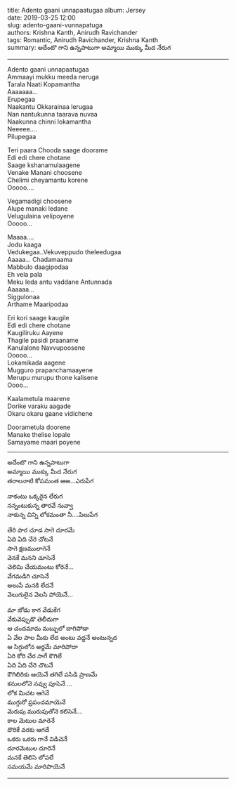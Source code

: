 title: Adento gaani unnapaatugaa
album: Jersey  
date: 2019-03-25 12:00      
slug:  adento-gaani-vunnapatuga  
authors: Krishna Kanth, Anirudh Ravichander  
tags: Romantic, Anirudh Ravichander, Krishna Kanth  
summary: అదేంటొ గాని ఉన్నపాటుగా   అమ్మాయి ముక్కు మీద నేరుగ   

------------

Adento gaani unnapaatugaa  
Ammaayi mukku meeda neruga  
Tarala Naati Kopamantha  
Aaaaaaa…  
Erupegaa  
Naakantu Okkarainaa lerugaa  
Nan nantukunna taarava nuvaa  
Naakunna chinni lokamantha  
Neeeee….  
Pilupegaa  

Teri paara Chooda saage doorame  
Edi edi chere chotane  
Saage kshanamulaagene  
Venake Manani choosene  
Chelimi cheyamantu korene  
Ooooo….  

Vegamadigi choosene   
Alupe manaki ledane  
Velugulaina velipoyene  
Ooooo…

Maaaa….  
Jodu kaaga  
Vedukegaa..Vekuveppudo theleedugaa  
Aaaaa… Chadamaama  
Mabbulo daagipodaa  
Eh vela pala  
Meku leda antu vaddane Antunnada  
Aaaaaa…  
Siggulonaa  
Arthame Maaripodaa  

Eri kori saage kaugile  
Edi edi chere chotane  
Kaugiliruku Aayene  
Thagile pasidi praaname  
Kanulalone Navvupoosene  
Ooooo…  
Lokamikada aagene  
Mugguro prapanchamaayene  
Merupu murupu thone kalisene  
Oooo…  

Kaalametula maarene  
Dorike varaku aagade  
Okaru okaru gaane vidichene  

Doorametula doorene  
Manake thelise lopale  
Samayame maari poyene  

------------

అదేంటొ గాని ఉన్నపాటుగా       
అమ్మాయి ముక్కు మీద నేరుగ   
తరాలనాటి కోపమంత ఆఅ...ఎరుపేగ    

నాకంటు ఒక్కరైన లేరుగ   
నన్నంటుకున్న తారవే నువ్వా     
నాకున్న చిన్ని లోకమంతా నీ....పిలుపేగ   

తేరి పార చూడ సాగె దూరమే   
ఏది ఏది చేరె చోటనే      
సాగె క్షణములాగెనే    
వెనకే మనని చూసెనే  
చెలిమి చేయమంటు కోరెనే...  
వేగమడిగి చూసెనే   
అలుపే మనకి లేదనే  
వెలుగులైన వెలసి పోయెనే...  

మా జోడు కాగ వేడుకేగ   
వేకువెప్పుడొ తెలీదుగా   
ఆ చందమామ మబ్బులో దాగిపోడా      
ఏ వేల పాల మీకు లేద అంటు వద్దనే అంటున్నద  
ఆ సిగ్గులోన అర్దమే మారిపోదా   
ఏరి కోరి చేర సాగే కౌగిలే   
ఏది ఏది చేరె చొటనే   
కౌగిలిరికు ఆయెనే తగిలే పసిడి ప్రాణమే      
కనులలోనె నవ్వు పూసెనే ...  
లోక మిచట ఆగెనే   
ముగ్గురో ప్రపంచమాయెనే   
మెరుపు మురుపుతోనె కలిసెనే...  
కాల మెటుల మారెనే   
దొరికే వరకు ఆగదే  
ఒకరు ఒకరు గానే విడిచెనే  
దూరమెటుల దూరెనే    
మనకే తెలిసె లోపలే      
సమయమే మారిపొయెనే    

------------